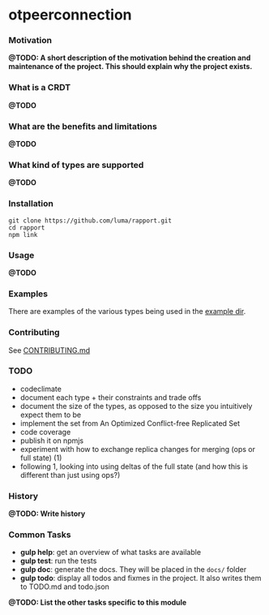 # otpeerconnection


### Motivation

**@TODO: A short description of the motivation behind the creation and maintenance of the project. This should explain why the project exists.**

### What is a CRDT

**@TODO**

### What are the benefits and limitations

**@TODO**

### What kind of types are supported

**@TODO**


### Installation


```shell
git clone https://github.com/luma/rapport.git
cd rapport
npm link
```


### Usage

**@TODO**


### Examples

There are examples of the various types being used in the [example dir](../example).


### Contributing

See [CONTRIBUTING.md](../master/CONTRIBUTING.md)

### TODO

* codeclimate
* document each type + their constraints and trade offs
* document the size of the types, as opposed to the size you intuitively expect them to be
* implement the set from An Optimized Conflict-free Replicated Set
* code coverage
* publish it on npmjs
* experiment with how to exchange replica changes for merging (ops or full state) (1)
* following 1, looking into using deltas of the full state (and how this is different than just using ops?)


### History

**@TODO: Write history**

### Common Tasks

* **gulp help**: get an overview of what tasks are available
* **gulp test**: run the tests
* **gulp doc**: generate the docs. They will be placed in the `docs/` folder
* **gulp todo**: display all todos and fixmes in the project. It also writes them to TODO.md and todo.json

**@TODO: List the other tasks specific to this module**
